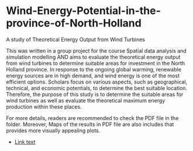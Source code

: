# Wind-Energy-Potential-in-the-province-of-North-Holland
A study of Theoretical Energy Output from Wind Turbines

This was written in a group project for the course Spatial data analysis and simulation modelling AND aims to evaluate the theoretical energy output from wind turbines to determine suitable areas for investment in the North Holland province. In response to the ongoing global warming, renewable energy sources are in high demand, and wind energy is one of the most efficient options. Scholars focus on various aspects, such as geographical, technical, and economic potentials, to determine the best suitable location. Therefore, the purpose of this study is to determine the suitable areas for wind turbines as well as evaluate the theoretical maximum energy production within these places.

For more details, readers are recommended to check the PDF file in the folder. Moreover, Maps of the results in PDF file are also includes that provides more visually appealing plots.

- [Link text](https://github.com/HassanAli99/Wind-Energy-Potential-in-the-province-of-North-Holland/blob/main/Suitable_Area.pdf)

